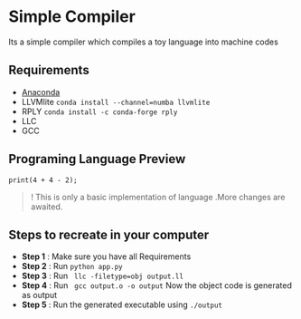 # Simple Compiler
Its a simple compiler which compiles a toy language into machine codes
## Requirements
* [Anaconda](https://www.anaconda.com/products/individual#Downloads)
* LLVMlite 
```conda install --channel=numba llvmlite```
* RPLY 
```conda install -c conda-forge rply```
* LLC
* GCC

## Programing Language Preview
```
print(4 + 4 - 2);
```
>! This is only  a basic implementation of language .More changes are awaited.

## Steps to recreate in your computer

* **Step 1** : Make sure you have all Requirements
* **Step 2** : Run ``` python app.py ```
* **Step 3** : Run ``` llc -filetype=obj output.ll```
* **Step 4** : Run ``` gcc output.o -o output```
Now the object code is generated as output
* **Step 5** : Run the generated executable using ```./output```
